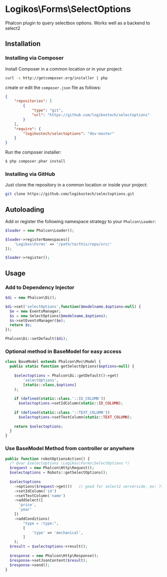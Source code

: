 # Logikos\Forms\SelectOptions
Phalcon plugin to query selectbox options.  Works well as a backend to select2

## Installation

### Installing via Composer

Install Composer in a common location or in your project:

```bash
curl -s http://getcomposer.org/installer | php
```

create or edit the `composer.json` file as follows:

```json
{
    "repositories": [
        {
            "type": "git",
            "url": "https://github.com/logikostech/selectoptions"
        }
    ],
    "require": {
        "logikostech/selectoptions": "dev-master"
    }
}
```

Run the composer installer:

```bash
$ php composer.phar install
```

### Installing via GitHub

Just clone the repository in a common location or inside your project:

```bash
git clone https://github.com/logikostech/selectoptions.git
```

## Autoloading

Add or register the following namespace strategy to your `Phalcon\Loader`:

```php
$loader = new Phalcon\Loader();

$loader->registerNamespaces([
    'Logikos\Forms' => '/path/to/this/repo/src/'
]);

$loader->register();
```

## Usage

### Add to Dependency Injector
```php
$di = new Phalcon\Di();

$di->set('selectOptions',function($modelname,$options=null) {
  $e = new EventsManager;
  $s = new SelectOptions($modelname,$options);
  $s->setEventsManager($e);
  return $s;
});

Phalcon\Di::setDefault($di);
```

### Optional method in BaseModel for easy access
```php
class BaseModel extends Phalcon\Mvc\Model {
  public static function getSelectOptions($options=null) {
    
    $selectoptions = Phalcon\Di::getDefault()->get(
        'selectOptions',
        [static::class,$options]
    );
    
    if (defined(static::class.'::ID_COLUMN'))
      $selectoptions->setIdColumn(static::ID_COLUMN);
    
    if (defined(static::class.'::TEXT_COLUMN'))
      $selectoptions->setTextColumn(static::TEXT_COLUMN);
    
    return $selectoptions;
  }
}
```

### Use BaseModel Method from controller or anywhere
```php
public function robotOptionsAction() {
  /* @var $selectoptions \Logikos\Forms\SelectOptions */
  $request = new Phalcon\Http\Request();
  $selectoptions = Robots::getSelectOptions();
  
  $selectoptions
    ->options($request->get())   // good for select2 serverside, ex: ?search=Terminator
    ->setIdColumn('id')
    ->setTextColumn('name')
    ->addSelect([
      'price',
      'year'
    ])
    ->addConditions(
        "type = :type:",
        [
            'type' => 'mechanical',
        ]
    );
  $result = $selectoptions->result();
  
  $response = new Phalcon\Http\Response();
  $response->setJsonContent($result);
  $response->send();
}
```
